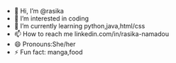- 👋 Hi, I’m @rasika
- 👀 I’m interested in coding
- 🌱 I’m currently learning python,java,html/css
- 📫 How to reach me linkedin.com/in/rasika-namadou
- 😄 Pronouns:She/her
- ⚡ Fun fact: manga,food

<!---
rasi-kaaa/rasi-kaaa is a ✨ special ✨ repository because its `README.md` (this file) appears on your GitHub profile.
You can click the Preview link to take a look at your changes.
--->
